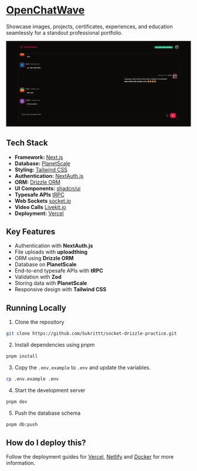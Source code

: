 # [OpenChatWave](https://socket-drizzle-practice.vercel.app)
Showcase images, projects, certificates, experiences, and education seamlessly for a standout professional portfolio.

[![OpenChatWave](./public/homepage-snapshot.png)](https://socket-drizzle-practice.vercel.app)

## Tech Stack

- **Framework:** [Next.js](https://nextjs.org)
- **Database:** [PlanetScale](https://planetscale.com/)
- **Styling:** [Tailwind CSS](https://tailwindcss.com)
- **Authentication:** [NextAuth.js](https://next-auth.js.org/)
- **ORM:** [Drizzle ORM](https://orm.drizzle.team/)
- **UI Components:** [shadcn/ui](https://ui.shadcn.com)
- **Typesafe APIs** [tRPC](https://trpc.io/)
- **Web Sockets** [socket.io](https://socket.io/)
- **Video Calls** [Livekit.io](https://livekit.io/)
- **Deployment:** [Vercel](https://vercel.com/dashboard)

## Key Features

- Authentication with **NextAuth.js**
- File uploads with **uploadthing**
- ORM using **Drizzle ORM**
- Database on **PlanetScale**
- End-to-end typesafe APIs with **tRPC**
- Validation with **Zod**
- Storing data with **PlanetScale**
- Responsive design with **Tailwind CSS**

## Running Locally

1. Clone the repository

```bash
git clone https://github.com/Sukrittt/socket-drizzle-practice.git
```

2. Install dependencies using pnpm

```bash
pnpm install
```

3. Copy the `.env.example` to `.env` and update the variables.

```bash
cp .env.example .env
```

4. Start the development server

```bash
pnpm dev
```

5. Push the database schema

```bash
pnpm db:push
```

## How do I deploy this?

Follow the deployment guides for [Vercel](https://create.t3.gg/en/deployment/vercel), [Netlify](https://create.t3.gg/en/deployment/netlify) and [Docker](https://create.t3.gg/en/deployment/docker) for more information.
